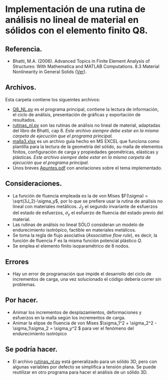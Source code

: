 # Implementación de una rutina de análisis no lineal de material en sólidos con el elemento finito Q8.

## Referencia.

- Bhatti, M.A. (2006). Advanced Topics in Finite Element Analysis of Structures: With Mathematica and MATLAB Computations. 8.3 Material Nonlinearity in General Solids ([Ver](https://www.amazon.com/Advanced-Topics-Element-Analysis-Structures/dp/0471648078)).


## Archivos.

Esta carpeta contiene los sigueintes archivos: 

- [Q8_NL.py](Q8_NL.py) es el programa principal, contiene la lectura de información, el ciclo de análisis, presentación de gráficas y exportación de resultados.  
- [rutinas_nl.py](rutinas_nl.py) son las rutinas de análisis no lineal de material, adaptadas del libro de Bhatti, cap 8. *Este archivo siempre debe estar en la misma carpeta de ejecución que el programa principal.* 
- [malla3.xlsx](malla3.xlsx) es un archivo guía hecho en MS EXCEL que funciona como plantilla para la lectura de la geometría del sólido, su malla de elementos finitos, configuración de carga y propiedades geométricas, elásticas y plásticas. *Este archivo siempre debe estar en la misma carpeta de ejecución que el programa principal.*
- Unos breves [Apuntes.pdf](Apuntes.pdf) con anotaciones sobre el tema implementado.


## Consideraciones.

- La función de fluencia empleada es la de von Mises $F(\sigma) = \sqrt(3J_2)-\sigma_y$, por lo que se prefiere usar la rutina de análisis no lineal con materiales metálicos. $J_2$ el segundo invariante de esfuerzos del estado de esfuerzos, $\sigma_y$ el esfuerzo de fluencia del estado previo del material.
- Las rutinas de análisis no lineal SÓLO consideran un modelo de endurecimiento isotrópico, factible en materiales metálicos.  
- Se toma la regla de flujo asociativa (*Associative flow rule*), es decir, la función de fluencia $F$ es la misma función potencial plástico $Q$.
- Se emplea el elemento finito isoparamétrico de 8 nodos.


## Errores

- Hay un error de programación que impide el desarrollo del ciclo de incrementos de carga, una vez solucionado el código debería correr sin problemas.


## Por hacer.

- Animar los incrementos de desplazamientos, deformaciones y esfuerzos en la malla según los incrementos de carga. 
- Animar la elipse de fluencia de von Mises $\sigma_1^2 + \sigma_2^2 - \sigma_1\sigma_2 = \sigma_y^2 $ para ver el fenómeno del endurecimiento isotrópico 


## Se podría hacer.

- El archivo [rutinas_nl.py](rutinas_nl.py) está generalizado para un sólido 3D, pero con algunas variables por defecto se simplifica a tensión plana. Se puede reutilizar en otro programa para hacer el análisis de un sólido 3D.